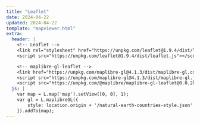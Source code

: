 ```yaml
---
title: "Leaflet"
date: 2024-04-22
updated: 2024-04-22
template: "mapviewer.html"
extra:
  header: |
    <!-- Leaflet -->
    <link rel="stylesheet" href="https://unpkg.com/leaflet@1.9.4/dist/leaflet.css" />
    <script src="https://unpkg.com/leaflet@1.9.4/dist/leaflet.js"></script>

    <!-- maplibre-gl-leaflet -->
    <link href="https://unpkg.com/maplibre-gl@4.1.3/dist/maplibre-gl.css" rel='stylesheet' />
    <script src="https://unpkg.com/maplibre-gl@4.1.3/dist/maplibre-gl.js"></script>
    <script src="https://unpkg.com/@maplibre/maplibre-gl-leaflet@0.0.20/leaflet-maplibre-gl.js"></script>
  js: |
    var map = L.map('map').setView([0, 0], 1);
    var gl = L.maplibreGL({
        style: location.origin + '/natural-earth-countries-style.json'
    }).addTo(map);
---
```

